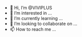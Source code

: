 - 👋 Hi, I’m @VIVIPLUS
- 👀 I’m interested in ...
- 🌱 I’m currently learning ...
- 💞️ I’m looking to collaborate on ...
- 📫 How to reach me ...

<!---
VIVIPLUS/VIVIPLUS is a ✨ special ✨ repository because its `README.md` (this file) appears on your GitHub profile.
You can click the Preview link to take a look at your changes.
--->
